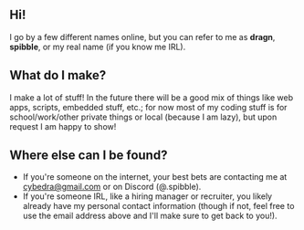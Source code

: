 ## Hi!

I go by a few different names online, but you can refer to me as **dragn**, **spibble**, or my real name (if you know me IRL).

## What do I make?

I make a lot of stuff! In the future there will be a good mix of things like web apps, scripts, embedded stuff, etc.; for now most of my coding stuff is for school/work/other private things or local (because I am lazy), but upon request I am happy to show!

## Where else can I be found?

- If you're someone on the internet, your best bets are contacting me at cybedra@gmail.com or on Discord (@.spibble).
- If you're someone IRL, like a hiring manager or recruiter, you likely already have my personal contact information (though if not, feel free to use the email address above and I'll make sure to get back to you!).
